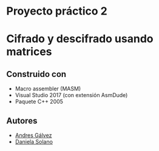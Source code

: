 # Proyecto práctico 2
# Cifrado y descifrado usando matrices
## Construido con
* Macro assembler (MASM)
* Visual Studio 2017 (con extensión AsmDude)
* Paquete C++ 2005
## Autores
* [Andres Gálvez](https://github.com/AndresSGalvezA)
* [Daniela Solano](https://github.com/DanielaSolano)
